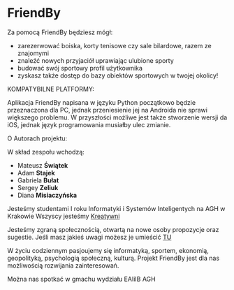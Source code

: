 # FriendBy


Za pomocą FriendBy będziesz mógł:
  - zarezerwować boiska, korty tenisowe czy sale bilardowe, razem ze znajomymi
  - znaleźć nowych przyjaciół uprawiając ulubione sporty
  - budować swój sportowy profil użytkownika
  - zyskasz także dostęp do bazy obiektów sportowych w twojej okolicy!

KOMPATYBILNE PLATFORMY:

Aplikacja FriendBy napisana w języku Python początkowo będzie przeznaczona dla PC, jednak przeniesienie jej na Androida nie sprawi większego problemu. W przyszłości możliwe jest także stworzenie wersji da iOS, jednak język programowania musiałby ulec zmianie.


O Autorach projektu:

W skład zespołu wchodzą:
  - Mateusz **Świątek**
  - Adam **Stajek**
  - Gabriela **Bułat**
  - Sergey **Zeliuk**
  - Diana **Misiaczyńska**

Jesteśmy studentami I roku Informatyki i Systemów Inteligentych na AGH w Krakowie
Wszyscy jesteśmy [Kreatywni](https://www.youtube.com/shorts/chqYf4JbaM8) 

Jesteśmy zgraną społecznością, otwartą na nowe osoby propozycje oraz sugestie.
Jeśli masz jakieś uwagi możesz je umieścić [TU](https://forms.gle/6TwHpkseHEFVsxe48)

W życiu codziennym pasjoujemy się informatyką, sportem, ekonomią, geopolityką, psychologią społeczną, kulturą.
Projekt FriendBy jest dla nas możliwością rozwijania zainteresowań.

Można nas spotkać w gmachu wydziału EAIiIB AGH 

